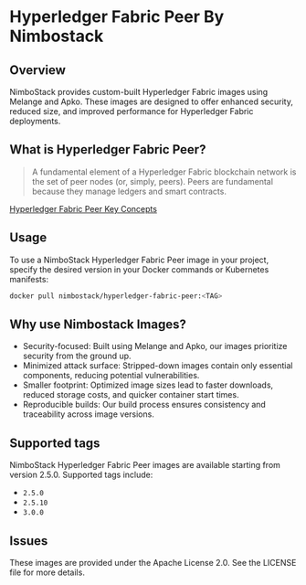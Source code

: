 # Hyperledger Fabric Peer By Nimbostack

## Overview

NimboStack provides custom-built Hyperledger Fabric images using Melange and Apko. These images are designed to offer enhanced security, reduced size, and improved performance for Hyperledger Fabric deployments.

## What is Hyperledger Fabric Peer?

> A fundamental element of a Hyperledger Fabric blockchain network is the set of peer nodes (or, simply, peers). Peers are fundamental because they manage ledgers and smart contracts.

[Hyperledger Fabric Peer Key Concepts](https://hyperledger-fabric.readthedocs.io/en/latest/peers/peers.html)

## Usage

To use a NimboStack Hyperledger Fabric Peer image in your project, specify the desired version in your Docker commands or Kubernetes manifests:

```bash
docker pull nimbostack/hyperledger-fabric-peer:<TAG>
```

## Why use Nimbostack Images?

- Security-focused: Built using Melange and Apko, our images prioritize security from the ground up.
- Minimized attack surface: Stripped-down images contain only essential components, reducing potential vulnerabilities.
- Smaller footprint: Optimized image sizes lead to faster downloads, reduced storage costs, and quicker container start times.
- Reproducible builds: Our build process ensures consistency and traceability across image versions.

## Supported tags

NimboStack Hyperledger Fabric Peer images are available starting from version 2.5.0. Supported tags include:

- `2.5.0`
- `2.5.10`
- `3.0.0`

## Issues

These images are provided under the Apache License 2.0. See the LICENSE file for more details.
